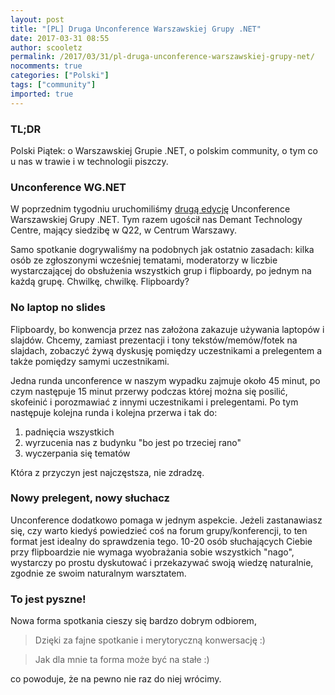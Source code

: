 ```yaml
---
layout: post
title: "[PL] Druga Unconference Warszawskiej Grupy .NET"
date: 2017-03-31 08:55
author: scooletz
permalink: /2017/03/31/pl-druga-unconference-warszawskiej-grupy-net/
nocomments: true
categories: ["Polski"]
tags: ["community"]
imported: true
---
```


### TL;DR

Polski Piątek: o Warszawskiej Grupie .NET, o polskim community, o tym co u nas w trawie i w technologii piszczy.

### Unconference WG.NET

W poprzednim tygodniu uruchomiliśmy [drugą edycję](https://www.meetup.com/WG-NET/events/238093688/) Unconference Warszawskiej Grupy .NET. Tym razem ugościł nas Demant Technology Centre, mający siedzibę w Q22, w Centrum Warszawy.

Samo spotkanie dogrywaliśmy na podobnych jak ostatnio zasadach: kilka osób ze zgłoszonymi wcześniej tematami, moderatorzy w liczbie wystarczającej do obsłużenia wszystkich grup i flipboardy, po jednym na każdą grupę. Chwilkę, chwilkę. Flipboardy?

### No laptop no slides

Flipboardy, bo konwencja przez nas założona zakazuje używania laptopów i slajdów. Chcemy, zamiast prezentacji i tony tekstów/memów/fotek na slajdach, zobaczyć żywą dyskusję pomiędzy uczestnikami a prelegentem a także pomiędzy samymi uczestnikami.

Jedna runda unconference w naszym wypadku zajmuje około 45 minut, po czym następuje 15 minut przerwy podczas której można się posilić, skofeinić i porozmawiać z innymi uczestnikami i prelegentami. Po tym następuje kolejna runda i kolejna przerwa i tak do:

1. padnięcia wszystkich
1. wyrzucenia nas z budynku "bo jest po trzeciej rano"
1. wyczerpania się tematów

Która z przyczyn jest najczęstsza, nie zdradzę.

### Nowy prelegent, nowy słuchacz

Unconference dodatkowo pomaga w jednym aspekcie. Jeżeli zastanawiasz się, czy warto kiedyś powiedzieć coś na forum grupy/konferencji, to ten format jest idealny do sprawdzenia tego. 10-20 osób słuchających Ciebie przy flipboardzie nie wymaga wyobrażania sobie wszystkich "nago", wystarczy po prostu dyskutować i przekazywać swoją wiedzę naturalnie, zgodnie ze swoim naturalnym warsztatem.

### To jest pyszne!

Nowa forma spotkania cieszy się bardzo dobrym odbiorem,

> Dzięki za fajne spotkanie i merytoryczną konwersację :)

> Jak dla mnie ta forma może być na stałe :)

co powoduje, że na pewno nie raz do niej wrócimy.
